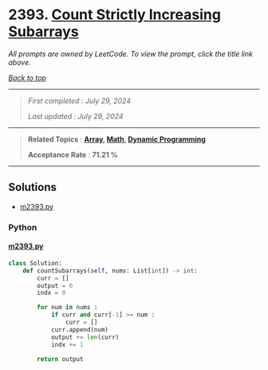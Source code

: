 # 2393. [Count Strictly Increasing Subarrays](<https://leetcode.com/problems/count-strictly-increasing-subarrays>)

*All prompts are owned by LeetCode. To view the prompt, click the title link above.*

*[Back to top](<../README.md>)*

------

> *First completed : July 29, 2024*
>
> *Last updated : July 29, 2024*

------

> **Related Topics** : **[Array](<by_topic/Array.md>), [Math](<by_topic/Math.md>), [Dynamic Programming](<by_topic/Dynamic Programming.md>)**
>
> **Acceptance Rate** : **71.21 %**

------

## Solutions

- [m2393.py](<../my-submissions/m2393.py>)
### Python
#### [m2393.py](<../my-submissions/m2393.py>)
```Python
class Solution:
    def countSubarrays(self, nums: List[int]) -> int:
        curr = []
        output = 0
        indx = 0

        for num in nums :
            if curr and curr[-1] >= num :
                curr = []
            curr.append(num)
            output += len(curr)
            indx += 1

        return output
```

